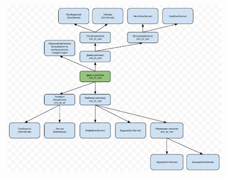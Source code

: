 ![alt text](https://github.com/DartLock/ThinkNetica/blob/part3_diag/part3_diag/work_day.png?raw=true)